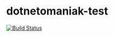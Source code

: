 dotnetomaniak-test
=============

[![Build Status](https://dotnetomaniak.visualstudio.com/dotnetomaniak/_apis/build/status/dotnetomaniak.main.repo)](https://dotnetomaniak.visualstudio.com/dotnetomaniak/_build/latest?definitionId=2)
